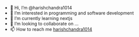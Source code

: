 - 👋 Hi, I’m @harishchandra1014
- 👀 I’m interested in programming and software development
- 🌱 I’m currently learning nextjs
- 💞️ I’m looking to collaborate on ...
- 📫 How to reach me [harishchandra1014](mailto:harish.chandra@arsrgroup.com)

<!---
harishchandra1014/harishchandra1014 is a ✨ special ✨ repository because its `README.md` (this file) appears on your GitHub profile.
You can click the Preview link to take a look at your changes.
--->
